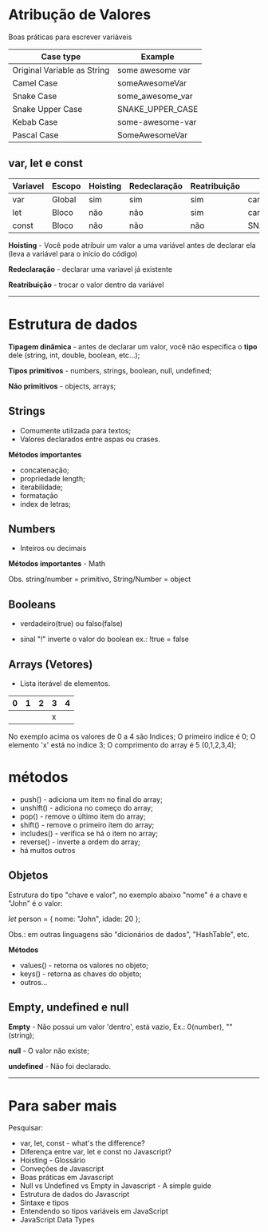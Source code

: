 # Atribução de Valores

Boas práticas para escrever variáveis

Case type | Example
----------|---------
Original Variable as String | some awesome var
Camel Case | someAwesomeVar
Snake Case | some_awesome_var
Snake Upper Case | SNAKE_UPPER_CASE
Kebab Case | some-awesome-var
Pascal Case | SomeAwesomeVar

## var, let e const

Variavel | Escopo | Hoisting | Redeclaração | Reatribuição | Escrita
---------|--------|----------|--------------|--------------|----------
var | Global | sim | sim | sim | camelCase
let | Bloco | não | não | sim | camelCase
const | Bloco | não | não | não | SNAKE_UPPER_CASE

**Hoisting** - Você pode atribuir um valor a uma variável antes de declarar ela (leva a variável para o início do código)


**Redeclaração** - declarar uma variavel já existente

**Reatribuição** - trocar o valor dentro da variável

----------------------------------
# Estrutura de dados

**Tipagem dinâmica** - antes de declarar um valor, você não especifica o **tipo** dele (string, int, double, boolean, etc...);

**Tipos primitivos** - numbers, strings, boolean, null, undefined;

**Não primitivos** - objects, arrays;

## Strings

- Comumente utilizada para textos;
- Valores declarados entre aspas ou crases.

**Métodos importantes**

- concatenação;
- propriedade length;
- iterabilidade;
- formatação
- index de letras;

## Numbers

- Inteiros ou decimais

**Métodos importantes** - Math

Obs. string/number = primitivo, String/Number = object

## Booleans

- verdadeiro(true) ou falso(false)

- sinal "!" inverte o valor do boolean ex.: !true = false 

## Arrays (Vetores)

- Lista iterável de elementos.

0 | 1 | 2 | 3 | 4 | 
--|---|---|---|---| 
 | | | | x|

No exemplo acima os valores de 0 a 4 são Indices;
O primeiro indice é 0;
O elemento 'x' está no indice 3;
O comprimento do array é 5 (0,1,2,3,4);

# métodos

- push() - adiciona um item no final do array;
- unshift() - adiciona no começo do array;
- pop() - remove o último item do array;
- shift() - remove o primeiro item do array;
- includes() - verifica se há o item no array;
- reverse() - inverte a ordem do array;
- há muitos outros

## Objetos 

Estrutura do tipo "chave e valor", no exemplo abaixo "nome" é a chave e "John" é o valor:

*let* person = {
    nome: "John",
    idade: 20
};

Obs.: em outras linguagens são "dicionários de dados", "HashTable", etc.

**Métodos**

- values() - retorna os valores no objeto;
- keys() - retorna as chaves do objeto;
- outros...

## Empty, undefined e null

**Empty** - Não possui um valor 'dentro', está vazio, Ex.: 0(number), "" (string);

**null** - O valor não existe;

**undefined** - Não foi declarado.

----------------------
# Para saber mais

Pesquisar:
- var, let, const - what's the difference?
- Diferença entre var, let e const no Javascript?
- Hoisting - Glossário
- Conveções de Javascript
- Boas práticas em Javascript
- Null vs Undefined vs Empty in Javascript - A simple guide
- Estrutura de dados do Javascript
- Sintaxe e tipos
- Entendendo so tipos variáveis em JavaScript
- JavaScript Data Types






